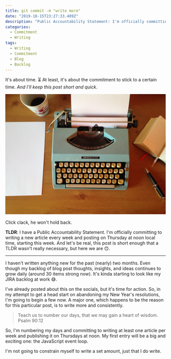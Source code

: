 ```yaml
---
title: git commit -m "write more"
date: "2019-10-15T23:27:33.409Z"
description: "Public Accountability Statement: I'm officially committing to writing a new article every week and posting on Thursday at noon local time, starting this week."
categories:
  - Commitment
  - Writing
tags:
  - Writing
  - Commitment
  - Blog
  - Backlog
---
```


It's about time. ⏳
At least, it's about the commitment to stick to a certain time.
_And I'll keep this post short and quick_.

![time to write](./hero-image.jpg)

<figcaption>
  Click clack, he won't hold back.
</figcaption>

**TLDR**: I have a Public Accountability Statement.
I'm officially committing to writing a new article every week and posting on Thursday at noon local time, starting this week.
And let's be real, this post is short enough that a TLDR wasn't really necessary, but here we are 🙃.

---

I haven't written anything new for the past (nearly) two months.
Even though my backlog of blog post thoughts, insights, and ideas continues to grow daily (around 30 items strong now).
It's kinda starting to look like my JIRA backlog at work 😅.

I've already posted about this on the socials, but it's time for action.
So, in my attempt to get a head start on abandoning my New Year's resolutions, I'm going to begin a few now.
A major one, which happens to be the reason for this particular post, is to write more and consistently.

> Teach us to number our days, that we may gain a heart of wisdom.
> Psalm 90:12

So, I'm numbering my days and committing to writing at least one article per week and publishing it on Thursdays at noon.
My first entry will be a big and exciting one: the JavaScript event loop.

I'm not going to constrain myself to write a set amount, just that I do write.
